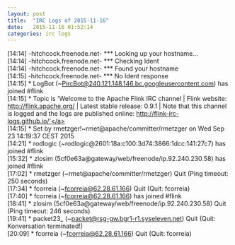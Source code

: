 ```yaml
---
layout: post
title:  "IRC Logs of 2015-11-16"
date:   2015-11-16 01:52:14
categories: irc logs
---
```

<span class="irc-date">[14:14]</span> <span class="irc-brown">-hitchcock.freenode.net- *** Looking up your hostname...</span><br />
<span class="irc-date">[14:14]</span> <span class="irc-brown">-hitchcock.freenode.net- *** Checking Ident</span><br />
<span class="irc-date">[14:14]</span> <span class="irc-brown">-hitchcock.freenode.net- *** Found your hostname</span><br />
<span class="irc-date">[14:15]</span> <span class="irc-brown">-hitchcock.freenode.net- *** No Ident response</span><br />
<span class="irc-date">[14:15]</span> <span class="irc-green">* LogBot (~PircBot@240.121.148.146.bc.googleusercontent.com) has joined #flink</span><br />
<span class="irc-date">[14:15]</span> <span class="irc-green">* Topic is 'Welcome to the Apache Flink IRC channel | Flink website: <a href="http://flink.apache.org/">http://flink.apache.org/</a> | Latest stable release: 0.9.1 | Note that this channel is logged and the logs are published online: <a href="http://flink-irc-logs.github.io/'">http://flink-irc-logs.github.io/'</a></span><br />
<span class="irc-date">[14:15]</span> <span class="irc-green">* Set by rmetzger!~rmet@apache/committer/rmetzger on Wed Sep 23 14:19:37 CEST 2015</span><br />
<span class="irc-date">[14:21]</span> <span class="irc-green">* rodlogic (~rodlogic@2601:18a:c100:3d74:3866:1dcc:141:27c7) has joined #flink</span><br />
<span class="irc-date">[15:32]</span> <span class="irc-green">* zlosim (5cf0e63a@gateway/web/freenode/ip.92.240.230.58) has joined #flink</span><br />
<span class="irc-date">[17:02]</span> <span class="irc-navy">* rmetzger (~rmet@apache/committer/rmetzger) Quit (Ping timeout: 250 seconds)</span><br />
<span class="irc-date">[17:34]</span> <span class="irc-navy">* fcorreia (~fcorreia@62.28.61.166) Quit (Quit: fcorreia)</span><br />
<span class="irc-date">[17:40]</span> <span class="irc-green">* fcorreia (~fcorreia@62.28.61.166) has joined #flink</span><br />
<span class="irc-date">[18:41]</span> <span class="irc-navy">* zlosim (5cf0e63a@gateway/web/freenode/ip.92.240.230.58) Quit (Ping timeout: 246 seconds)</span><br />
<span class="irc-date">[19:41]</span> <span class="irc-navy">* packet23_ (~packet@rsg-gw.bgr1-r1.syseleven.net) Quit (Quit: Konversation terminated!)</span><br />
<span class="irc-date">[20:09]</span> <span class="irc-navy">* fcorreia (~fcorreia@62.28.61.166) Quit (Quit: fcorreia)</span><br />
